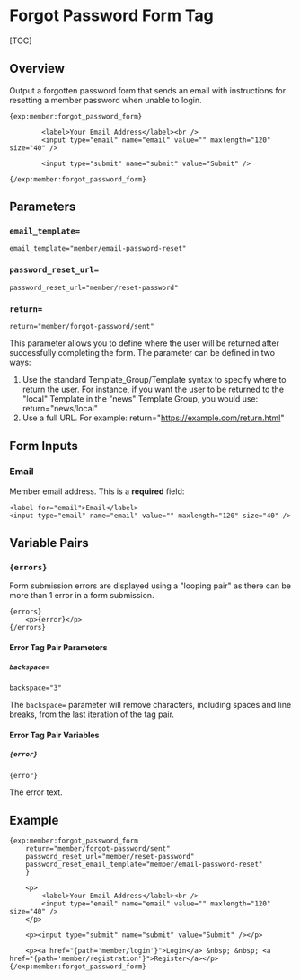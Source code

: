 <!--
    This source file is part of the open source project
    ExpressionEngine User Guide (https://github.com/ExpressionEngine/ExpressionEngine-User-Guide)

    @link      https://expressionengine.com/
    @copyright Copyright (c) 2003-2020, Packet Tide, LLC (https://packettide.com)
    @license   https://expressionengine.com/license Licensed under Apache License, Version 2.0
-->

# Forgot Password Form Tag

[TOC]

## Overview

Output a forgotten password form that sends an email with instructions for resetting a member password when unable to login.

    {exp:member:forgot_password_form}

            <label>Your Email Address</label><br />
            <input type="email" name="email" value="" maxlength="120" size="40" />

			<input type="submit" name="submit" value="Submit" />

    {/exp:member:forgot_password_form}

## Parameters

### `email_template=`

    email_template="member/email-password-reset"

### `password_reset_url=`

    password_reset_url="member/reset-password"

### `return=`

    return="member/forgot-password/sent"

This parameter allows you to define where the user will be returned after successfully completing the form. The parameter can be defined in two ways:

1.  Use the standard Template_Group/Template syntax to specify where to return the user. For instance, if you want the user to be returned to the "local" Template in the "news" Template Group, you would use: return="news/local"
2.  Use a full URL. For example: return="<https://example.com/return.html>"


## Form Inputs

### Email

Member email address. This is a **required** field:

    <label for="email">Email</label>
    <input type="email" name="email" value="" maxlength="120" size="40" />



## Variable Pairs

### `{errors}`

Form submission errors are displayed using a "looping pair" as there can be more than 1 error in a form submission.

    {errors}
        <p>{error}</p>
    {/errors}

#### Error Tag Pair Parameters

##### `backspace=`

    backspace="3"

The `backspace=` parameter will remove characters, including spaces and line breaks, from the last iteration of the tag pair.

#### Error Tag Pair Variables

##### `{error}`

    {error}

The error text.



## Example

    {exp:member:forgot_password_form
        return="member/forgot-password/sent"
        password_reset_url="member/reset-password"
        password_reset_email_template="member/email-password-reset"
        }

        <p>
            <label>Your Email Address</label><br />
            <input type="email" name="email" value="" maxlength="120" size="40" />
        </p>

        <p><input type="submit" name="submit" value="Submit" /></p>

        <p><a href="{path='member/login'}">Login</a> &nbsp; &nbsp; <a href="{path='member/registration'}">Register</a></p>
    {/exp:member:forgot_password_form}
